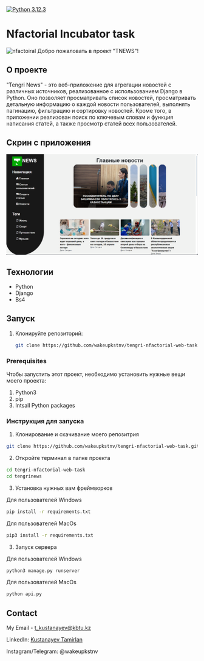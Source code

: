 [![Python 3.12.3](https://img.shields.io/badge/python-3.12.3-blue.svg)](https://www.python.org/downloads/release/python-3123/)


# Nfactorial Incubator task
![nfactoiral](https://res.cloudinary.com/startup-grind/image/upload/c_fill,dpr_2.0,f_auto,g_center,h_1080,q_100,w_1080/v1/gcs/platform-data-dsc/events/download%20%281%29_NyrtY6R.png)
Добро пожаловать в проект "TNEWS"!



## О проекте

"Tengri News" - это веб-приложение для агрегации новостей с различных источников, реализованное с использованием Django в Python. Оно позволяет просматривать список новостей, просматривать детальную информацию о каждой новости пользователей, выполнять пагинацию, фильтрацию и сортировку новостей. Кроме того, в приложении реализован поиск по ключевым словам и функция написания статей, а также просмотр статей всех пользователей.

## Скрин с приложения

![screen](https://github.com/wakeupkstnv/tengri-nfactorial-web-task/blob/main/proj_screen.png)

## Технологии

* Python
* Django
* Bs4

## Запуск

1. Клонируйте репозиторий:
   ```sh
   git clone https://github.com/wakeupkstnv/tengri-nfactorial-web-task.git

### Prerequisites

Чтобы запустить этот проект, необходимо установить нужные вещи моего проекта:

1. Python3
2. pip
3. Intsall Python packages


### Инструкция для запуска


1. Клонирование и скачивание моего репозитрия
```sh
git clone https://github.com/wakeupkstnv/tengri-nfactorial-web-task.git
```
2. Откройте терминал в папке проекта
```sh 
cd tengri-nfactorial-web-task
cd tengrinews
```

3. Установка нужных вам фреймворков

Для пользователей Windows
```sh
pip install -r requirements.txt

```
Для пользователей MacOs
```sh
pip3 install -r requirements.txt
```
3. Запуск сервера

Для пользователей Windows

```sh
python3 manage.py runserver

```
Для пользователей MacOs

```sh
python api.py
```




## Contact

My Email - [t_kustanayev@kbtu.kz](t_kustanayev@kbtu.kz)

LinkedIn: [Kustanayev Tamirlan](https://www.linkedin.com/in/tamirlan-kustanayev-b3ba6b276/?originalSubdomain=kz)

Instagram/Telegram: @wakeupkstnv
